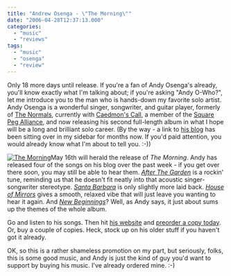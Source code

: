 ```yaml
---
title: "Andrew Osenga - \"The Morning\""
date: "2006-04-28T12:37:13.000"
categories: 
  - "music"
  - "reviews"
tags: 
  - "music"
  - "osenga"
  - "review"
---
```


Only 18 more days until release. If you're a fan of Andy Osenga's already, you'll know exactly what I'm talking about; if you're asking "Andy O-Who?", let me introduce you to the man who is hands-down my favorite solo artist. Andy Osenga is a wonderful singer, songwriter, and guitar player, formerly of [The Normals](http://www.thenormals.com), currently with [Caedmon's Call](http://www.caedmonscall.com), a member of the [Square Peg Alliance](http://www.squarepegalliance.com), and now releasing his second full-length album in what I hope will be a long and brilliant solo career. (By the way - a link to [his blog](http://www.andrewosenga.com/blog) has been sitting over in my sidebar for months now. If you'd paid attention, you would already know what I'm about to tell you. :-))

[![The Morning](http://www.chrishubbs.com/wordpress/wp-content/uploads/2006/04/morningforblog.thumbnail.jpg)](http://www.chrishubbs.com/wordpress/wp-content/uploads/2006/04/morningforblog.jpg "The Morning")May 16th will herald the release of _The Morning_. Andy has released four of the songs on his blog over the past week - if you get over there soon, you may still be able to hear them. _[After The Garden](http://www.andrewosenga.com/blog/2006/04/24/after-the-garden/)_ is a rockin' tune, reminding us that he doesn't fit neatly into that acoustic singer-songwriter stereotype. _[Santa Barbara](http://www.andrewosenga.com/blog/2006/04/25/santa-barbara/)_ is only slightly more laid back. _[House of Mirrors](http://www.andrewosenga.com/blog/2006/04/25/santa-barbara/)_ gives a smooth, relaxed vibe that will just leave you wanting to hear it again. And _[New Beginnings](http://www.andrewosenga.com/blog/2006/04/28/new-beginning-and-the-blog-campaign/)_? Well, as Andy says, it just about sums up the themes of the whole album.

Go and listen to his songs. Then hit [his website](http://www.andrewosenga.com) and [preorder a copy today](http://www.andrewosenga.com/preorder). Or, buy a couple of copies. Heck, stock up on his older stuff if you haven't got it already.

OK, so this is a rather shameless promotion on my part, but seriously, folks, this is some good music, and Andy is just the kind of guy you'd want to support by buying his music. I've already ordered mine. :-)
